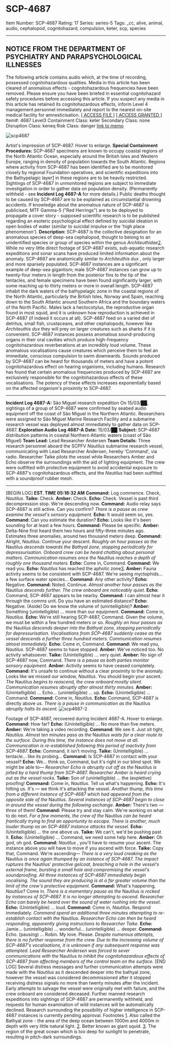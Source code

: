 # SCP-4687
Item Number: SCP-4687
Rating: 17
Series: series-5
Tags: _cc, alive, animal, audio, cephalopod, cognitohazard, compulsion, keter, scp, species

---

## **NOTICE FROM THE DEPARTMENT OF PSYCHIATRY AND PARAPSYCHOLOGICAL ILLNESSES**
The following article contains audio which, at the time of recording, possessed cognitohazardous qualities. Media in this article has been cleared of anomalous effects - cognitohazardous frequencies have been removed.
Please ensure you have been briefed in essential cognitohazard safety procedures before accessing this article.
If you suspect any media in this article has retained its cognitohazardous effects, inform Level 4 management personnel immediately and report to the nearest on-site medical facility for amnesticisation.
[[ ACCESS FILE ]](javascript:;)
[[ ACCESS GRANTED ]](javascript:;)
Item#: 4687
Level3
Containment Class:
keter
Secondary Class:
none
Disruption Class:
keneq
Risk Class:
danger
[link to memo](/classification-committee-memo)  

![scp4687](http://scp-wiki.wdfiles.com/local--files/scp-4687/scp4687)  

Artist's impression of SCP-4687. Hover to enlarge.
**Special Containment Procedures:** SCP-4687 specimens are known to occupy coastal regions of the North Atlantic Ocean, especially around the British Isles and Western Europe, ranging in density of population towards the South Atlantic. Regions where activity from SCP-4687 has been identified are to be monitored closely by regional Foundation operatives, and scientific expeditions into the Bathypelagic layer[1](javascript:;) in these regions are to be heavily restricted. Sightings of SCP-4687 in unmonitored regions are subject to immediate investigation in order to gather data on population density. (Permanently withheld - see **Incident Log 4687-A** for more details.)
Public deaths thought to be caused by SCP-4687 are to be explained as circumstantial drowning accidents. If knowledge about the anomalous nature of SCP-4687 is publicised, MTF Gamma-5 ("Red Herrings") are to be deployed to propagate a cover story - supposed scientific research is to be published regarding an esoteric psychological effect defined by suicidal ideation in open bodies of water (similar to suicidal impulse or the 'high place phenomenon').
**Description:** SCP-4687 is the collective designation for an anomalous species of deep-sea cephalopod, thought to belong to an unidentified species or group of species within the genus _Architeuthidae_[2](javascript:;). While no very little direct footage of SCP-4687 exists, sub-aquatic research expeditions and sonar scans have produced limited information about the anomaly. SCP-4687 are anatomically similar to _Architeuthis dux_ , only larger and more sparsely populated. SCP-4687 instances are a significant example of deep-sea gigantism; male SCP-4687 instances can grow up to twenty-four meters in length from the posterior fins to the tip of the tentacles, and female specimens have been found significantly larger, with some reaching up to thirty meters or more in overall length.
SCP-4687 inhabit the dark waters of the bathypelagic zone in the coastal regions of the North Atlantic, particularly the British Isles, Norway and Spain, reaching down to the South Atlantic around Southern Africa and the boundary waters of the North Pacific. Males lack a hectocotylus, the reproductive organ found in most squid, and it is unknown how reproduction is achieved in SCP-4687 (if indeed it occurs at all). SCP-4687 feed on a varied diet of detritus, small fish, crustaceans, and other cephalopods, however like _Architeuthis dux_ they will prey on larger creatures such as sharks if it is convenient.
SCP-4687 instances possess anomalous sound-producing organs in their oral cavities which produce high-frequency cognitohazardous reverberations at an incredibly loud volume. These anomalous vocalisations cause creatures which perceive them to feel an immediate, conscious compulsion to swim downwards.
Sounds produced by SCP-4687 can be heard for thousands of meters and have a potent cognitohazardous effect on hearing organisms, including humans. Research has found that certain anomalous frequencies produced by SCP-4687 are exclusively responsible for the cognitohazardous effects of these vocalisations. The potency of these effects increases exponentially based on the affected organism's proximity to SCP-4687.
* * *
**Incident Log 4687-A:** São Miguel research expedition
On 15/03/██, sightings of a group of SCP-4687 were confirmed by seabed audio equipment off the coast of São Miguel in the Northern Atlantic. Researchers were assigned to São Miguel Marine Research Facility and a submarine research vessel was deployed almost immediately to gather data on SCP-4687.
**Exploration Audio Log 4687-A**
**Date:** 15/03/██
**Subject:** SCP-4687 distribution patterns in coastal Northern Atlantic waters (coast of São Miguel)
**Team Lead:** Lead Researcher Andersen
**Team Details:** Three research personnel aboard the SCPFV _Nautilus_ submarine research vessel, communicating with Lead Researcher Andersen, hereby 'Command', via radio. Researcher Taike pilots the vessel while Researchers Amber and Echo observe the surroundings with the aid of lighting equipment. The crew were outfitted with protective equipment to avoid accidental exposure to SCP-4687's cognitohazardous effects, and the _Nautilus_ had been outfitted with a soundproof rubber mesh.
* * *
[BEGIN LOG]
**EST. TIME 05:18:32 AM**
**Command:** Log commence. Check, _Nautilus_.
**Taike:** Check.
**Amber:** Check.
**Echo:** Check. Vessel is past third decompression stop. We're descending now.
**Command:** Audio relay says SCP-4687 is still active. Can you confirm?
_There is a pause as crew examine the vessel's sensory equipment._
**Echo:** It would seem so, yes.
**Command:** Can you estimate the duration?
**Echo:** Looks like it's been sounding for at least a few hours.
**Command:** Please be specific.
**Amber:** Delta-Nine first heard them two hours and fifty-three minutes ago. Estimates three anomalies, around two thousand meters deep.
**Command:** Alright, _Nautilus_. Continue your descent.
_Roughly an hour passes as the_ Nautilus _descends towards the Bathyal zone, stopping periodically for depressurisation. Onboard crew can be heard chatting about personal matters. Communication resumes once the_ Nautilus _reaches a depth of roughly one thousand meters._
**Echo:** Come in, Command.
**Command:** We read you.
**Echo:** _Nautilus_ has reached the aphotic zone[3](javascript:;).
**Amber:** Fauna activity seems to be consistent with SCP-4687. We're seeing myctophids… a few surface water species…
**Command:** Any other activity?
**Echo:** Negative.
**Command:** Noted. Continue.
_Almost another hour passes as the_ Nautilus _descends further. The crew onboard are noticeably quiet._
**Echo:** Command, SCP-4687 appears to be nearby.
**Command:** I can almost hear it through the comms unit. Do you have an estimated distance?
**Echo:** Negative. (Aside) Do we know the volume of (unintelligible)?
**Amber:** Something (unintelligible) … more than our equipment.
**Command:** Come in, _Nautilus._
**Echo:** We're still hearing SCP-4687, Command. Given the volume, we must be within a few hundred meters or so.
_Roughly an hour passes as the_ Nautilus _descends deeper into the Bathyal zone, stopping periodically for depressurisation. Vocalisations from SCP-4687 suddenly cease as the vessel descends a further three hundred meters. Communication resumes almost immediately._
**Echo:** Come in, Command.
**Command:** We read you, _Nautilus_. SCP-4687 seems to have stopped.
**Amber:** We've noticed too. No activity whatsoever.
**Taike:** (Unintelligible) … very quiet.
**Amber:** No sign of SCP-4687 now, Command.
_There is a pause as both parties monitor sensory equipment._
**Amber:** Activity seems to have ceased completely.
**Command:** It's unsafe to continue without a clear proximity to the anomaly. Looks like we missed our window, _Nautilus_. You should begin your ascent.
_The_ Nautilus _begins to reascend, the crew onboard mostly silent. Communication resumes abruptly after almost thirty minutes._
**Amber:** (Unintelligible) … Echo… (unintelligible) … up.
**Echo:** (Unintelligible) … Command.
**Command:** Come in, _Nautilus_.
**Echo:** Command, SCP-4687 is directly above us.
_There is a pause in communication as the_ Nautilus _abruptly halts its ascent._
![scp4687-2](http://scp-wiki.wdfiles.com/local--files/scp-4687/scp4687-2)  

Footage of SCP-4687, recovered during Incident 4687-A. Hover to enlarge.
**Command:** How far?
**Echo:** (Unintelligible) … No more than five meters.
**Amber:** We're taking a video recording.
**Command:** We see it. Just sit tight, _Nautilus_.
_Almost ten minutes pass as the_ Nautilus _waits for a clear route to the surface. During this time, the instance does not move at all. Communication is re-established following this period of inactivity from SCP-4687._
**Echo:** Command, it isn't moving.
**Taike:** (Unintelligible) … tentacle… like its probing…
**Command:** Is SCP-4687 in contact with your vessel?
**Echo:** We… think so, Command, but it's right in our blind spot. We might be able to—
_Researcher Echo is abruptly cut off as the_ Nautilus _is jolted by a hard thump from SCP-4687. Researcher Amber is heard crying out as the vessel rocks._
**Taike:** Son of (unintelligible) … the (expletive) proofing!
**Command:** Come in, _Nautilus._ Tell us what's happening.
**Echo:** It's hitting us. It's — we think it's attacking the vessel.
_Another thump, this time from a different instance of SCP-4687 which had appeared from the opposite side of the_ Nautilus. _Several instances of SCP-4687 begin to close in around the vessel during the following exchange._
**Amber:** There's two — _three_ of them!
**Command:** Please try and stay calm. We're working on what to do next.
_For a few moments, the crew of the_ Nautilus _can be heard frantically trying to find an opportunity to escape. There is another, much louder thump as an SCP-4687 instance attacks the vessel._
**Echo:** (Unintelligible) … the one above us.
**Taike:** We can't, we'd be pushing past it.
**Echo:** (Unintelligible) … Command, we need some help here.
**Amber:** Oh god, oh god.
**Command:** _Nautilus_ , you'll have to resume your ascent. The instance above you will have to move if you ascend with force.
**Taike:** Copy that, Command. We're ascending—
_There is a very loud creaking as the_ Nautilus _is once again thumped by an instance of SCP-4687. The impact ruptures the_ Nautilus' _protective gelcoat, breaching a hole in the vessel's external frame, bursting a small hole and compromising the vessel's soundproofing. All three instances of SCP-4687 immediately begin vocalising. The sound they are producing is at a far greater volume than the limit of the crew's protective equipment._
**Command:** What's happening, _Nautilus_? Come in.
_There is a momentary pause as the_ Nautilus _is rocked by instances of SCP-4687. It is no longer attempting to ascend. Researcher Echo can barely be heard over the sound of water rushing into the vessel._
**Echo:** (Unintelligible) … loud.
**Command:** Come in, _Nautilus_. Respond immediately.
_Command spend an additional three minutes attempting to re-establish contact with the_ Nautilus. _Researcher Echo can then be heard responding, apparently giving instructions to Researcher Taike._
**Echo:** Jamie… (unintelligible) … wonderful… (unintelligible) … deeper.
**Command:** Echo. (pausing) … Robin. My love. Please.
_Despite numerous attempts, there is no further response from the crew. Due to the increasing volume of SCP-4687's vocalisations, it is unknown if any subsequent response was attempted. Lead Researcher Andersen was forced to sever communications with the_ Nautilus _to inhibit the cognitohazardous effects of SCP-4687 from affecting members of the control team on the surface._
[END LOG]
Several distress messages and further communication attempts were made with the _Nautilus_ as it descended deeper into the bathyal zone, however the vessel was considered decommissioned after it stopped receiving distress signals no more than twenty minutes after the incident. Early attempts to salvage the vessel were originally met with failure, and the crew onboard are considered deceased.
Further manned research expeditions into sightings of SCP-4687 are permanently withheld, and requests for human examination of wild instances will be automatically declined. Research surrounding the possibility of higher intelligence in SCP-4687 instances is currently pending approval.
Footnotes
[1](javascript:;). Also called the Bathyal zone - the area of the deep ocean between 1000m and 4000m in depth with very little natural light.
[2](javascript:;). Better known as giant squid.
[3](javascript:;). The region of the great ocean which is too deep for sunlight to penetrate, resulting in pitch-dark surroundings.